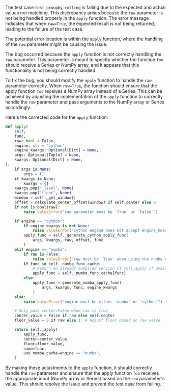 The test case `test_groupby_rolling` is failing due to the expected and actual values not matching. This discrepancy arises because the `raw` parameter is not being handled properly in the `apply` function. The error message indicates that when `raw=True`, the expected result is not being returned, leading to the failure of the test case.

The potential error location is within the `apply` function, where the handling of the `raw` parameter might be causing the issue.

The bug occurred because the `apply` function is not correctly handling the `raw` parameter. This parameter is meant to specify whether the function `foo` should receive a Series or NumPy array, and it appears that this functionality is not being correctly handled.

To fix the bug, you should modify the `apply` function to handle the `raw` parameter correctly. When `raw=True`, the function should ensure that the apply function `foo` receives a NumPy array instead of a Series. This can be achieved by adjusting the implementation of the `apply` function to correctly handle the `raw` parameter and pass arguments to the NumPy array or Series accordingly.

Here's the corrected code for the `apply` function:

```python
def apply(
    self,
    func,
    raw: bool = False,
    engine: str = "cython",
    engine_kwargs: Optional[Dict] = None,
    args: Optional[Tuple] = None,
    kwargs: Optional[Dict] = None,
):
    if args is None:
        args = ()
    if kwargs is None:
        kwargs = {}
    kwargs.pop("_level", None)
    kwargs.pop("floor", None)
    window = self._get_window()
    offset = calculate_center_offset(window) if self.center else 0
    if not is_bool(raw):
        raise ValueError("raw parameter must be `True` or `False`")

    if engine == "cython":
        if engine_kwargs is not None:
            raise ValueError("cython engine does not accept engine_kwargs")
        apply_func = self._generate_cython_apply_func(
            args, kwargs, raw, offset, func
        )
    elif engine == "numba":
        if raw is False:
            raise ValueError("raw must be `True` when using the numba engine")
        if func in self._numba_func_cache:
            # Return an already compiled version of roll_apply if available
            apply_func = self._numba_func_cache[func]
        else:
            apply_func = generate_numba_apply_func(
                args, kwargs, func, engine_kwargs
            )
    else:
        raise ValueError("engine must be either 'numba' or 'cython'")

    # Only pass center=False when raw is True
    center_value = False if raw else self.center
    floor_value = 0 if raw else 1  # Adjust floor based on raw value

    return self._apply(
        apply_func,
        center=center_value,
        floor=floor_value,
        name=func,
        use_numba_cache=engine == "numba",
    )
```

By making these adjustments to the `apply` function, it should correctly handle the `raw` parameter and ensure that the apply function `foo` receives the appropriate input (NumPy array or Series) based on the `raw` parameter's value. This should resolve the issue and prevent the test case from failing.